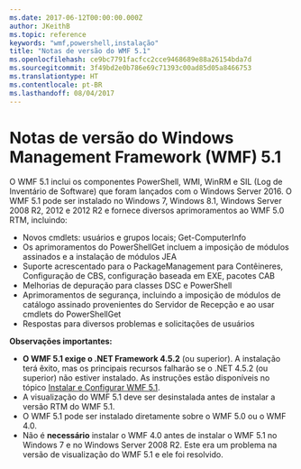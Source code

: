 ```yaml
---
ms.date: 2017-06-12T00:00:00.000Z
author: JKeithB
ms.topic: reference
keywords: "wmf,powershell,instalação"
title: "Notas de versão do WMF 5.1"
ms.openlocfilehash: ce9bc7791facfcc2cce9468689e88a26154bda7d
ms.sourcegitcommit: 3f49bd2e0b786e69c71393c00ad85d05a8466753
ms.translationtype: HT
ms.contentlocale: pt-BR
ms.lasthandoff: 08/04/2017
---
```

# <a name="windows-management-framework-wmf-51-release-notes"></a>Notas de versão do Windows Management Framework (WMF) 5.1 #

O WMF 5.1 inclui os componentes PowerShell, WMI, WinRM e SIL (Log de Inventário de Software) que foram lançados com o Windows Server 2016.
O WMF 5.1 pode ser instalado no Windows 7, Windows 8.1, Windows Server 2008 R2, 2012 e 2012 R2 e fornece diversos aprimoramentos ao WMF 5.0 RTM, incluindo:

- Novos cmdlets: usuários e grupos locais; Get-ComputerInfo
- Os aprimoramentos do PowerShellGet incluem a imposição de módulos assinados e a instalação de módulos JEA
- Suporte acrescentado para o PackageManagement para Contêineres, Configuração de CBS, configuração baseada em EXE, pacotes CAB
- Melhorias de depuração para classes DSC e PowerShell
- Aprimoramentos de segurança, incluindo a imposição de módulos de catálogo assinado provenientes do Servidor de Recepção e ao usar cmdlets do PowerShellGet
- Respostas para diversos problemas e solicitações de usuários

**Observações importantes:**

- **O WMF 5.1 exige o .NET Framework 4.5.2** (ou superior). A instalação terá êxito, mas os principais recursos falharão se o .NET 4.5.2 (ou superior) não estiver instalado. As instruções estão disponíveis no tópico [Instalar e Configurar WMF 5.1](https://msdn.microsoft.com/en-us/powershell/wmf/5.1/install-configure).
- A visualização do WMF 5.1 deve ser desinstalada antes de instalar a versão RTM do WMF 5.1.
- O WMF 5.1 pode ser instalado diretamente sobre o WMF 5.0 ou o WMF 4.0.
- Não é __necessário__ instalar o WMF 4.0 antes de instalar o WMF 5.1 no Windows 7 e no Windows Server 2008 R2. Este era um problema na versão de visualização do WMF 5.1 e ele foi resolvido.  


